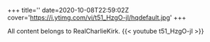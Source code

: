 +++
title=''
date=2020-10-08T22:59:02Z
cover='https://i.ytimg.com/vi/t51_HzgO-jI/hqdefault.jpg'
+++

All content belongs to RealCharlieKirk.
{{< youtube t51_HzgO-jI >}}
